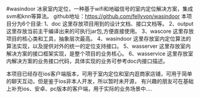 #wasindoor
冰泉室内定位，一种基于wifi和地磁信号的室内定位解决方案，集成svm和knn等算法。
github地址：https://github.com/fellyvon/wasindoor
本项目分为6个目录:
1、doc 这里存放项目用到的设计文档、接口文档等。
2、output 这里存放当前主干编译出来的可执行jar包,方便直接使用。
3、wascore 这里存放项目的核心类和工具，抽象层次最高。
4、wasindoor 这里存放室内定位算法的算法实现，以及提供对外的统一的定位支持接口。
5、wasserver 这里存放室内解决方案的接口框架实现，是整个项目的业务核心。
6、wasservice 这里存放室内解决方案的业务接口代码，具体实现的业务可参考doc内接口描述。


本项目已经存在ios客户端版本，可用于室内定位和室内逛商家店铺，可用于简单的聊天互动，但是鉴于ios非本人开发，所以暂时未开源，
有兴趣的朋友可在基础上补充ios、安卓、pc版本的客户端，用于实际的业务场景中....
